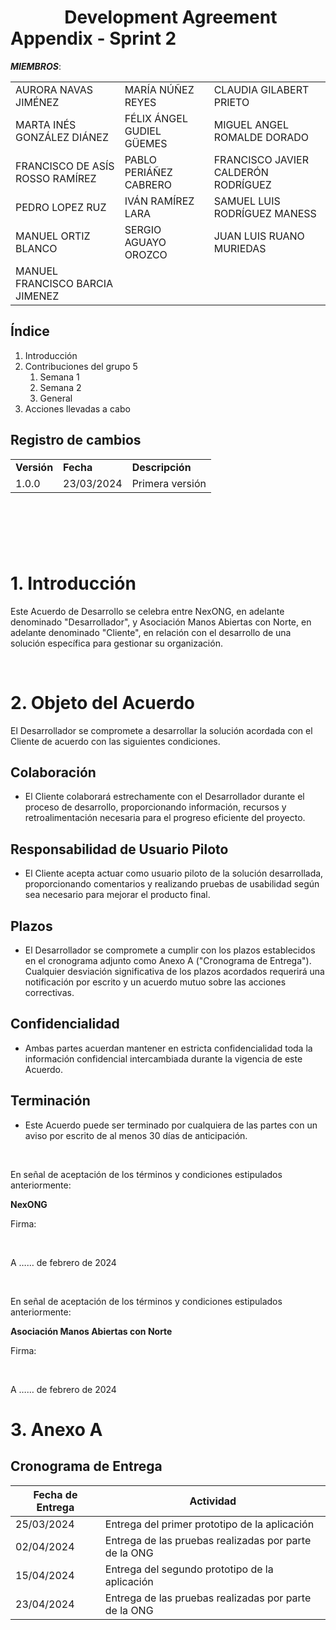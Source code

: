 # &nbsp;&nbsp;&nbsp;&nbsp;&nbsp;&nbsp;&nbsp;&nbsp;&nbsp;&nbsp;&nbsp;&nbsp; Development Agreement Appendix - Sprint 2

**_MIEMBROS_**:

<table>
  <tr>
    <td>AURORA NAVAS JIMÉNEZ</td>
    <td>MARÍA NÚÑEZ REYES</td>
    <td>CLAUDIA GILABERT PRIETO</td>
  </tr>
  <tr>
    <td>MARTA INÉS GONZÁLEZ DIÁNEZ</td>
    <td>FÉLIX ÁNGEL GUDIEL GÜEMES</td>
    <td>MIGUEL ANGEL ROMALDE DORADO</td>
  </tr>
  <tr>
    <td>FRANCISCO DE ASÍS ROSSO RAMÍREZ</td>
    <td>PABLO PERIÁÑEZ CABRERO</td>
    <td>FRANCISCO JAVIER CALDERÓN RODRÍGUEZ</td>
  </tr>
  <tr>
    <td>PEDRO LOPEZ RUZ</td>
    <td>IVÁN RAMÍREZ LARA</td>
    <td>SAMUEL LUIS RODRÍGUEZ MANESS</td>
  </tr>
  <tr>
    <td>MANUEL ORTIZ BLANCO</td>
    <td>SERGIO AGUAYO OROZCO</td>
    <td>JUAN LUIS RUANO MURIEDAS</td>
  </tr>
  <tr>
    <td>MANUEL FRANCISCO BARCIA JIMENEZ</td>
    <td></td>
    <td></td>
  </tr>
</table>

## Índice

1. Introducción
2. Contribuciones del grupo 5
    1. Semana 1
    2. Semana 2
    3. General
3. Acciones llevadas a cabo

## Registro de cambios

<table>
  <tr>
   <td><strong>Versión</strong>
   </td>
   <td><strong>Fecha</strong>
   </td>
   <td><strong>Descripción</strong>
   </td>
  </tr>
  <tr>
   <td>1.0.0</td>
   <td>23/03/2024</td>
   <td>Primera versión</td>
  </tr>
</table>

<br/>

#

<br/>

# 1. Introducción

Este Acuerdo de Desarrollo se celebra entre NexONG, en adelante denominado "Desarrollador", y Asociación Manos Abiertas con Norte, en adelante denominado "Cliente", en relación con el desarrollo de una solución específica para gestionar su organización.

<br/>

# 2. Objeto del Acuerdo

El Desarrollador se compromete a desarrollar la solución acordada con el Cliente de acuerdo con las siguientes condiciones.

## Colaboración

-   El Cliente colaborará estrechamente con el Desarrollador durante el proceso de desarrollo, proporcionando información, recursos y retroalimentación necesaria para el progreso eficiente del proyecto.

## Responsabilidad de Usuario Piloto

-   El Cliente acepta actuar como usuario piloto de la solución desarrollada, proporcionando comentarios y realizando pruebas de usabilidad según sea necesario para mejorar el producto final.

## Plazos

-   El Desarrollador se compromete a cumplir con los plazos establecidos en el cronograma adjunto como Anexo A ("Cronograma de Entrega"). Cualquier desviación significativa de los plazos acordados requerirá una notificación por escrito y un acuerdo mutuo sobre las acciones correctivas.

## Confidencialidad

-   Ambas partes acuerdan mantener en estricta confidencialidad toda la información confidencial intercambiada durante la vigencia de este Acuerdo.

## Terminación

-   Este Acuerdo puede ser terminado por cualquiera de las partes con un aviso por escrito de al menos 30 días de anticipación.

<br/>

En señal de aceptación de los términos y condiciones estipulados anteriormente:

**NexONG**

Firma:

<br/>

A …… de febrero de 2024

<br/>

En señal de aceptación de los términos y condiciones estipulados anteriormente:

**Asociación Manos Abiertas con Norte**

Firma:

<br/>

A …… de febrero de 2024

# 3. Anexo A

## Cronograma de Entrega

| Fecha de Entrega | Actividad                                             |
| ---------------- | ----------------------------------------------------- |
| 25/03/2024       | Entrega del primer prototipo de la aplicación         |
| 02/04/2024       | Entrega de las pruebas realizadas por parte de la ONG |
| 15/04/2024       | Entrega del segundo prototipo de la aplicación        |
| 23/04/2024       | Entrega de las pruebas realizadas por parte de la ONG |

